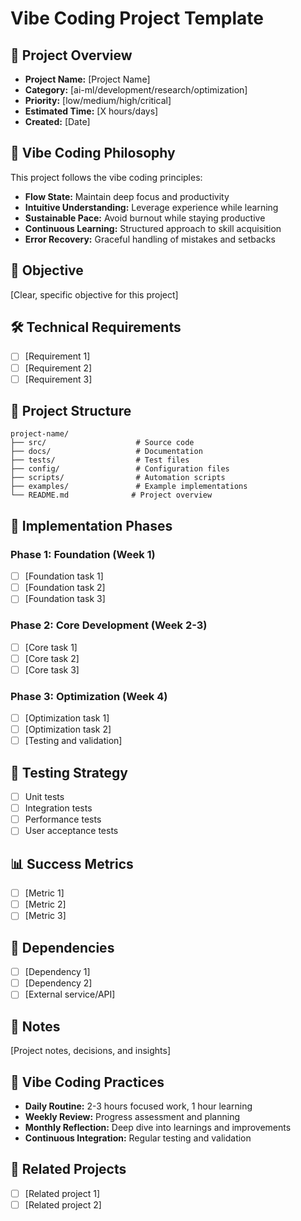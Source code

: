 # Vibe Coding Project Template

## 🎯 Project Overview
- **Project Name:** [Project Name]
- **Category:** [ai-ml/development/research/optimization]
- **Priority:** [low/medium/high/critical]
- **Estimated Time:** [X hours/days]
- **Created:** [Date]

## 🎵 Vibe Coding Philosophy
This project follows the vibe coding principles:
- **Flow State:** Maintain deep focus and productivity
- **Intuitive Understanding:** Leverage experience while learning
- **Sustainable Pace:** Avoid burnout while staying productive
- **Continuous Learning:** Structured approach to skill acquisition
- **Error Recovery:** Graceful handling of mistakes and setbacks

## 🎯 Objective
[Clear, specific objective for this project]

## 🛠️ Technical Requirements
- [ ] [Requirement 1]
- [ ] [Requirement 2]
- [ ] [Requirement 3]

## 📁 Project Structure
```
project-name/
├── src/                    # Source code
├── docs/                   # Documentation
├── tests/                  # Test files
├── config/                 # Configuration files
├── scripts/                # Automation scripts
├── examples/               # Example implementations
└── README.md              # Project overview
```

## 🚀 Implementation Phases

### Phase 1: Foundation (Week 1)
- [ ] [Foundation task 1]
- [ ] [Foundation task 2]
- [ ] [Foundation task 3]

### Phase 2: Core Development (Week 2-3)
- [ ] [Core task 1]
- [ ] [Core task 2]
- [ ] [Core task 3]

### Phase 3: Optimization (Week 4)
- [ ] [Optimization task 1]
- [ ] [Optimization task 2]
- [ ] [Testing and validation]

## 🧪 Testing Strategy
- [ ] Unit tests
- [ ] Integration tests
- [ ] Performance tests
- [ ] User acceptance tests

## 📊 Success Metrics
- [ ] [Metric 1]
- [ ] [Metric 2]
- [ ] [Metric 3]

## 🔗 Dependencies
- [ ] [Dependency 1]
- [ ] [Dependency 2]
- [ ] [External service/API]

## 📝 Notes
[Project notes, decisions, and insights]

## 🎵 Vibe Coding Practices
- **Daily Routine:** 2-3 hours focused work, 1 hour learning
- **Weekly Review:** Progress assessment and planning
- **Monthly Reflection:** Deep dive into learnings and improvements
- **Continuous Integration:** Regular testing and validation

## 🔗 Related Projects
- [ ] [Related project 1]
- [ ] [Related project 2]